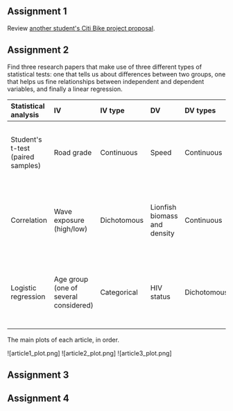 ## Assignment 1

Review [another student's Citi Bike project proposal](https://github.com/sunghoonyang/PUI2018_shy256/pull/8 "My pull request for Duke's Citi Bike project proposal"). 

## Assignment 2

Find three research papers that make use of three different types of statistical tests: one that tells us about differences between two groups, one that helps us fine relationships between independent and dependent variables, and finally a linear regression. 

| Statistical analysis | IV | IV type | DV | DV types | CV | CV type | Question | H0 | alpha | Link to paper | 
|:---------------------|:---|:--------|:---|:---------|:---|:--------|:---------|:---|:------|:--------------|
| Student's t-test (paired samples) | Road grade | Continuous | Speed | Continuous | None | None | How do grades affect vehicle speeds? | neighboring_grade_1 == neighboring_grade_2 | 0.05 | [Evaluating the impacts of grades on vehicular speeds on interstate highways](https://journals.plos.org/plosone/article?id=10.1371/journal.pone.0184142) | 
| Correlation | Wave exposure (high/low) | Dichotomous | Lionfish biomass and density | Continuous | None | None | Is lionfish biomass/density correlated with either high or low wave exposure? | lionfish_at_highwave == lionfish_at_lowwave | 0.05 | [Environmental and Biotic Correlates to Lionfish Invasion Success in Bahamian Coral Reefs](https://journals.plos.org/plosone/article?id=10.1371/journal.pone.0106229) |
| Logistic regression | Age group (one of several considered) | Categorical | HIV status | Dichotomous | None | None | What is the probability that an individual will be HIV+ based on their age group? | (n_hiv+ / n_hiv-) > probability(age_group) or (n_hiv+ / n_hiv-) < probability(age_group) | 0.05 | [Estimating HIV Prevalence in Zimbabwe Using Population-Based Survey Data](https://journals.plos.org/plosone/article?id=10.1371/journal.pone.0140896)

The main plots of each article, in order.

![article1_plot.png]
![article2_plot.png]
![article3_plot.png]

## Assignment 3

## Assignment 4
